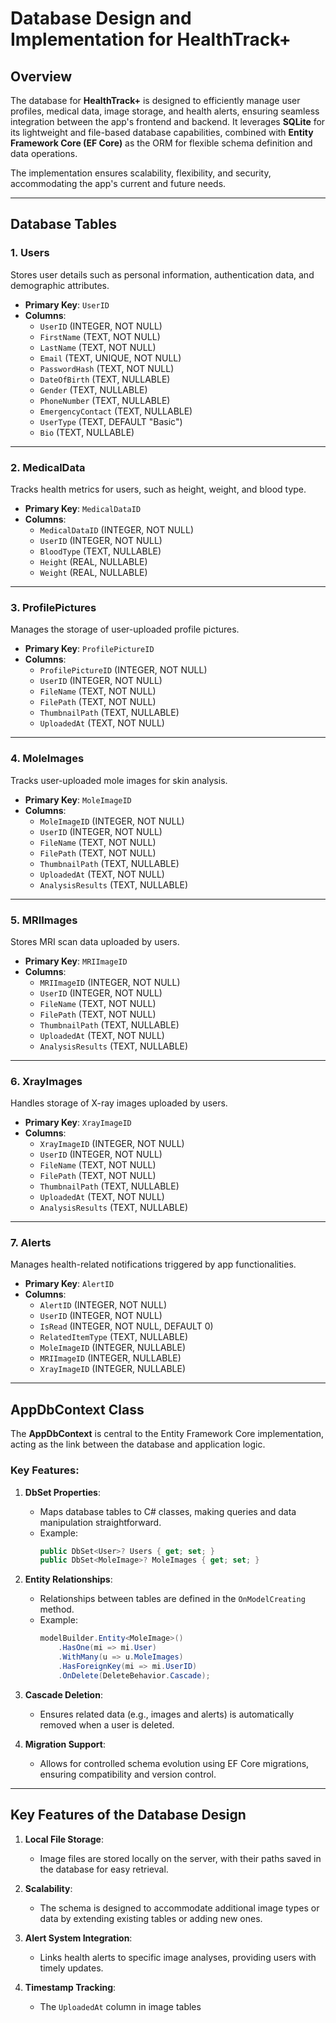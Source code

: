 # Database Design and Implementation for HealthTrack+

## Overview

The database for **HealthTrack+** is designed to efficiently manage user profiles, medical data, image storage, and health alerts, ensuring seamless integration between the app's frontend and backend. It leverages **SQLite** for its lightweight and file-based database capabilities, combined with **Entity Framework Core (EF Core)** as the ORM for flexible schema definition and data operations.

The implementation ensures scalability, flexibility, and security, accommodating the app's current and future needs.

---

## Database Tables

### 1. **Users**
Stores user details such as personal information, authentication data, and demographic attributes.

- **Primary Key**: `UserID`
- **Columns**:
  - `UserID` (INTEGER, NOT NULL)
  - `FirstName` (TEXT, NOT NULL)
  - `LastName` (TEXT, NOT NULL)
  - `Email` (TEXT, UNIQUE, NOT NULL)
  - `PasswordHash` (TEXT, NOT NULL)
  - `DateOfBirth` (TEXT, NULLABLE)
  - `Gender` (TEXT, NULLABLE)
  - `PhoneNumber` (TEXT, NULLABLE)
  - `EmergencyContact` (TEXT, NULLABLE)
  - `UserType` (TEXT, DEFAULT "Basic")
  - `Bio` (TEXT, NULLABLE)

---

### 2. **MedicalData**
Tracks health metrics for users, such as height, weight, and blood type.

- **Primary Key**: `MedicalDataID`
- **Columns**:
  - `MedicalDataID` (INTEGER, NOT NULL)
  - `UserID` (INTEGER, NOT NULL)
  - `BloodType` (TEXT, NULLABLE)
  - `Height` (REAL, NULLABLE)
  - `Weight` (REAL, NULLABLE)

---

### 3. **ProfilePictures**
Manages the storage of user-uploaded profile pictures.

- **Primary Key**: `ProfilePictureID`
- **Columns**:
  - `ProfilePictureID` (INTEGER, NOT NULL)
  - `UserID` (INTEGER, NOT NULL)
  - `FileName` (TEXT, NOT NULL)
  - `FilePath` (TEXT, NOT NULL)
  - `ThumbnailPath` (TEXT, NULLABLE)
  - `UploadedAt` (TEXT, NOT NULL)

---

### 4. **MoleImages**
Tracks user-uploaded mole images for skin analysis.

- **Primary Key**: `MoleImageID`
- **Columns**:
  - `MoleImageID` (INTEGER, NOT NULL)
  - `UserID` (INTEGER, NOT NULL)
  - `FileName` (TEXT, NOT NULL)
  - `FilePath` (TEXT, NOT NULL)
  - `ThumbnailPath` (TEXT, NULLABLE)
  - `UploadedAt` (TEXT, NOT NULL)
  - `AnalysisResults` (TEXT, NULLABLE)

---

### 5. **MRIImages**
Stores MRI scan data uploaded by users.

- **Primary Key**: `MRIImageID`
- **Columns**:
  - `MRIImageID` (INTEGER, NOT NULL)
  - `UserID` (INTEGER, NOT NULL)
  - `FileName` (TEXT, NOT NULL)
  - `FilePath` (TEXT, NOT NULL)
  - `ThumbnailPath` (TEXT, NULLABLE)
  - `UploadedAt` (TEXT, NOT NULL)
  - `AnalysisResults` (TEXT, NULLABLE)

---

### 6. **XrayImages**
Handles storage of X-ray images uploaded by users.

- **Primary Key**: `XrayImageID`
- **Columns**:
  - `XrayImageID` (INTEGER, NOT NULL)
  - `UserID` (INTEGER, NOT NULL)
  - `FileName` (TEXT, NOT NULL)
  - `FilePath` (TEXT, NOT NULL)
  - `ThumbnailPath` (TEXT, NULLABLE)
  - `UploadedAt` (TEXT, NOT NULL)
  - `AnalysisResults` (TEXT, NULLABLE)

---

### 7. **Alerts**
Manages health-related notifications triggered by app functionalities.

- **Primary Key**: `AlertID`
- **Columns**:
  - `AlertID` (INTEGER, NOT NULL)
  - `UserID` (INTEGER, NOT NULL)
  - `IsRead` (INTEGER, NOT NULL, DEFAULT 0)
  - `RelatedItemType` (TEXT, NULLABLE)
  - `MoleImageID` (INTEGER, NULLABLE)
  - `MRIImageID` (INTEGER, NULLABLE)
  - `XrayImageID` (INTEGER, NULLABLE)

---

## AppDbContext Class

The **AppDbContext** is central to the Entity Framework Core implementation, acting as the link between the database and application logic.

### Key Features:

1. **DbSet Properties**:
   - Maps database tables to C# classes, making queries and data manipulation straightforward.
   - Example:
     ```csharp
     public DbSet<User>? Users { get; set; }
     public DbSet<MoleImage>? MoleImages { get; set; }
     ```

2. **Entity Relationships**:
   - Relationships between tables are defined in the `OnModelCreating` method.
   - Example:
     ```csharp
     modelBuilder.Entity<MoleImage>()
         .HasOne(mi => mi.User)
         .WithMany(u => u.MoleImages)
         .HasForeignKey(mi => mi.UserID)
         .OnDelete(DeleteBehavior.Cascade);
     ```

3. **Cascade Deletion**:
   - Ensures related data (e.g., images and alerts) is automatically removed when a user is deleted.

4. **Migration Support**:
   - Allows for controlled schema evolution using EF Core migrations, ensuring compatibility and version control.

---

## Key Features of the Database Design

1. **Local File Storage**:
   - Image files are stored locally on the server, with their paths saved in the database for easy retrieval.

2. **Scalability**:
   - The schema is designed to accommodate additional image types or data by extending existing tables or adding new ones.

3. **Alert System Integration**:
   - Links health alerts to specific image analyses, providing users with timely updates.

4. **Timestamp Tracking**:
   - The `UploadedAt` column in image tables
